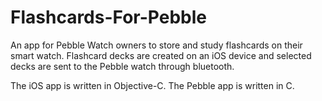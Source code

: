 # Flashcards-For-Pebble

An app for Pebble Watch owners to store and study flashcards on their smart watch. Flashcard decks are created on an iOS device and selected decks are sent to the Pebble watch through bluetooth.


The iOS app is written in Objective-C. The Pebble app is written in C. 
